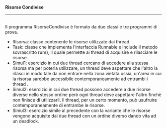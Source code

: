 <B> Risorse Condivise </B> <HR> <BR>
Il programma RisorseCondivise è formato da due classi e tre programmi di prova. <BR>
<UL>
  <LI> Risorsa: classe contenente le risorse utilizzate dai thread.
  <LI> Task: classe che implementa l'interfaccia Runnable e include il metodo sovrascritto run(), il quale permette ai thread di acquisire e rilasciare le risorse.
  <LI> Simul1: esercizio in cui due thread cercano di accedere alla stessa risorsa ma per poterla utilizzare, un thread deve aspettare che l'altro la rilasci in modo tale da non entrare nella zona vietata ossia, un'area in cui la risorsa sarebbe accessibile contemporaneamente ad entrambi i thread .
  <LI> Simul2: esercizio in cui due thread possono accedere a due risorse diverse nello stesso ordine però ogni thread deve aspettare l'altro finchè non finisce di utilizzarli. Il thread, per un certo momento, può usufruire contemporaneamente di entrambe le risorse.
  <LI> Simul3: esercizio simile al precedente con la variante che le risorse vengono acquisite dai due thread con un ordine diverso dando vita ad un deadlock.
</UL>
